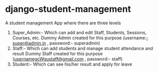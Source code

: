 # django-student-management


A student management App where
there are three levels
1. Super_Admin:- Which can add and edit Staff, Students, Sessions, Courses, etc.
  Dummy Admin created for this purpose (username:-super@admin.in   ,   password:- superadmin)
2. Staff:- Which can add students and manage student attendance and result
  Dummy Staff created for this purpose (usernamegcWgustaff@gmail.com   ,   password:- staff)
3. Student:- Which can see his/her result and apply for leave
